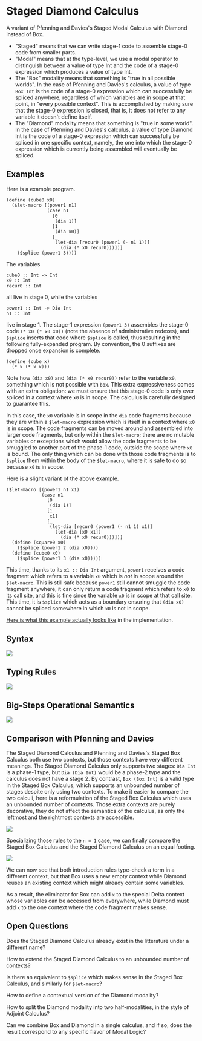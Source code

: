 # Staged Diamond Calculus

A variant of Pfenning and Davies's Staged Modal Calculus with Diamond instead of Box.

*   "Staged" means that we can write stage-1 code to assemble stage-0 code from
    smaller parts.
*   "Modal" means that at the type-level, we use a modal operator to distinguish
    between a value of type Int and the code of a stage-0 expression which
    produces a value of type Int.
*   The "Box" modality means that something is "true in all possible worlds". In
    the case of Pfenning and Davies's calculus, a value of type `Box Int` is the
    code of a stage-0 expression which can successfully be spliced anywhere,
    regardless of which variables are in scope at that point, in "every possible
    context". This is accomplished by making sure that the stage-0 expression is
    closed, that is, it does not refer to any variable it doesn't define itself.
*   The "Diamond" modality means that something is "true in some world". In the
    case of Pfenning and Davies's calculus, a value of type Diamond Int is the
    code of a stage-0 expression which can successfully be spliced in one
    specific context, namely, the one into which the stage-0 expression which is
    currently being assembled will eventually be spliced.

## Examples

Here is a example program.
```
(define (cube0 x0)
  ($let-macro [(power1 n1)
               (case n1
                 [0
                  (dia 1)]
                 [1
                  (dia x0)]
                 [_
                  (let-dia [recur0 (power1 (- n1 1))]
                    (dia (* x0 recur0)))])]
    ($splice (power1 3))))
```

The variables
```
cube0 :: Int -> Int
x0 :: Int
recur0 :: Int
```
all live in stage 0, while the variables
```
power1 :: Int -> Dia Int
n1 :: Int
```
live in stage 1. The stage-1 expression `(power1 3)` assembles the stage-0 code
`(* x0 (* x0 x0))` (note the absence of administrative redexes), and `$splice`
inserts that code where `$splice` is called, thus resulting in the following
fully-expanded program. By convention, the 0 suffixes are dropped once expansion
is complete.
```
(define (cube x)
  (* x (* x x)))
```

Note how `(dia x0)` and `(dia (* x0 recur0))` refer to the variable `x0`,
something which is not possible with `box`. This extra expressiveness comes with
an extra obligation: we must ensure that this stage-0 code is only ever spliced
in a context where `x0` is in scope. The calculus is carefully designed to
guarantee this.

In this case, the `x0` variable is in scope in the `dia` code fragments because
they are within a `$let-macro` expression which is itself in a context where
`x0` is in scope. The code fragments can be moved around and assembled into
larger code fragments, but only within the `$let-macro`; there are no mutable
variables or exceptions which would allow the code fragments to be smuggled to
another part of the phase-1 code, outside the scope where `x0` is bound. The
only thing which can be done with those code fragments is to `$splice` them
within the body of the `$let-macro`, where it is safe to do so because `x0` is
in scope.

Here is a slight variant of the above example.
```
($let-macro [(power1 n1 x1)
             (case n1
               [0
                (dia 1)]
               [1
                x1]
               [_
                (let-dia [recur0 (power1 (- n1 1) x1)]
                  (let-dia [x0 x1])
                    (dia (* x0 recur0)))])]
  (define (square0 x0)
    ($splice (power1 2 (dia x0))))
  (define (cube0 x0)
    ($splice (power1 3 (dia x0)))))
```

This time, thanks to its `x1 :: Dia Int` argument, `power1` receives a code
fragment which refers to a variable `x0` which is _not_ in scope around the
`$let-macro`. This is still safe because `power1` still cannot smuggle the code
fragment anywhere, it can only return a code fragment which refers to `x0` to
its call site, and this is fine since the variable `x0` is in scope at that call
site. This time, it is `$splice` which acts as a boundary ensuring that
`(dia x0)` cannot be spliced somewhere in which `x0` is not in scope.

[Here is what this example actually looks like](https://github.com/gelisam/staged-diamond-type-theory/blob/6772937056cd78966a8ebaedb6c41cd544273aed/src/toy.rkt#L1148-L1167) in the implementation.

## Syntax

![](syntax.png)

## Typing Rules

![](typing-rules.png)

## Big-Steps Operational Semantics

![](operational-semantics.png)

## Comparison with Pfenning and Davies

The Staged Diamond Calculus and Pfenning and Davies's Staged Box Calculus both
use two contexts, but those contexts have very different meanings. The Staged
Diamond Calculus only supports two stages: `Dia Int` is a phase-1 type, but
`Dia (Dia Int)` would be a phase-2 type and the calculus does not have a stage
2. By contrast, `Box (Box Int)` is a valid type in the Staged Box Calculus,
which supports an unbounded number of stages despite only using two contexts. To
make it easier to compare the two calculi, here is a reformulation of the Staged
Box Calculus which uses an unbounded number of contexts. Those extra contexts
are purely decorative, they do not affect the semantics of the calculus, as only
the leftmost and the rightmost contexts are accessible.

![](staged-box-calculus.png)

Specializing those rules to the `n = 1` case, we can finally compare the Staged
Box Calculus and the Staged Diamond Calculus on an equal footing.

![](comparison.png)

We can now see that both introduction rules type-check a term in a different
context, but that Box uses a new empty context while Diamond reuses an existing
context which might already contain some variables.

As a result, the eliminator for Box can add `x` to the special Delta context
whose variables can be accessed from everywhere, while Diamond must add `x` to
the one context where the code fragment makes sense.

## Open Questions

Does the Staged Diamond Calculus already exist in the litterature under a
different name?

How to extend the Staged Diamond Calculus to an unbounded number of contexts?

Is there an equivalent to `$splice` which makes sense in the Staged Box
Calculus, and similarly for `$let-macro`?

How to define a contextual version of the Diamond modality?

How to split the Diamond modality into two half-modalities, in the style of
Adjoint Calculus?

Can we combine Box and Diamond in a single calculus, and if so, does the result
correspond to any specific flavor of Modal Logic?
